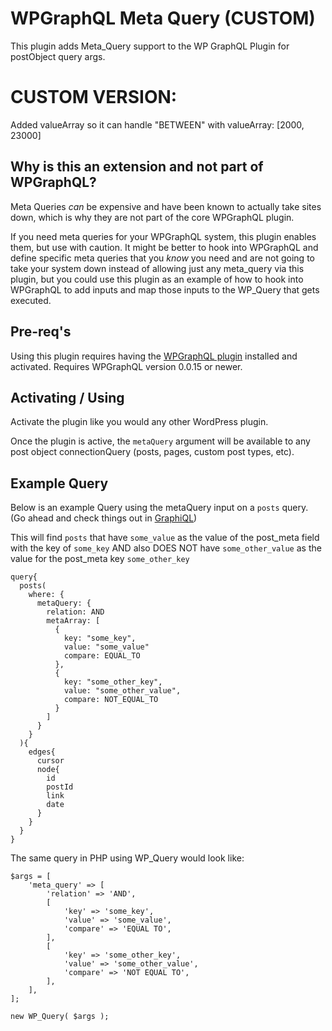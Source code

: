 # WPGraphQL Meta Query (CUSTOM)
This plugin adds Meta_Query support to the WP GraphQL Plugin for postObject query args.

# CUSTOM VERSION:
Added valueArray so it can handle "BETWEEN" with valueArray: [2000, 23000]

## Why is this an extension and not part of WPGraphQL?

Meta Queries _can_ be expensive and have been known to actually take sites down, which is why they are not
part of the core WPGraphQL plugin. 

If you need meta queries for your WPGraphQL system, this plugin enables them, but use with caution. It might be better
to hook into WPGraphQL and define specific meta queries that you _know_ you need and are not going to take your system 
down instead of allowing just any meta_query via this plugin, but you could use this plugin as an example of how
to hook into WPGraphQL to add inputs and map those inputs to the WP_Query that gets executed.

## Pre-req's
Using this plugin requires having the <a href="https://github.com/wp-graphql/wp-graphql" target="_blank">WPGraphQL plugin</a> installed 
and activated. Requires WPGraphQL version 0.0.15 or newer.

## Activating / Using
Activate the plugin like you would any other WordPress plugin. 

Once the plugin is active, the `metaQuery` argument will be available to any post object connectionQuery 
(posts, pages, custom post types, etc).

## Example Query
Below is an example Query using the metaQuery input on a `posts` query. (Go ahead and check things out in <a target="_blank" href="https://chrome.google.com/webstore/detail/chromeiql/fkkiamalmpiidkljmicmjfbieiclmeij?hl=en">GraphiQL</a>)

This will find `posts` that have `some_value` as the value of the post_meta field with the key of `some_key` AND also 
DOES NOT have `some_other_value` as the value for the post_meta key `some_other_key`

```
query{
  posts(
    where: {
      metaQuery: {
        relation: AND
        metaArray: [
          {
            key: "some_key",
            value: "some_value"
            compare: EQUAL_TO
          },
          {
            key: "some_other_key",
            value: "some_other_value",
            compare: NOT_EQUAL_TO
          }
        ]
      }
  	}
  ){
    edges{
      cursor
      node{
        id
        postId
        link
        date
      }
    }
  }
}
```

The same query in PHP using WP_Query would look like: 

```
$args = [
    'meta_query' => [
        'relation' => 'AND',
        [
            'key' => 'some_key',
            'value' => 'some_value',
            'compare' => 'EQUAL TO',
        ],
        [
            'key' => 'some_other_key',
            'value' => 'some_other_value',
            'compare' => 'NOT EQUAL TO',
        ],
    ],
];

new WP_Query( $args );
```
